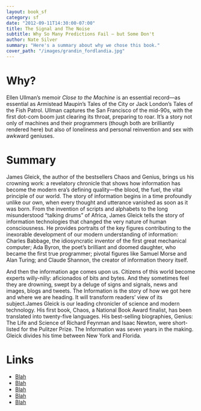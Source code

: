 ```yaml
---
layout: book_sf
category: sf
date: "2012-09-11T14:30:00-07:00"
title: The Signal and The Noise
subtitle: Why So Many Predictions Fail — but Some Don't
author: Nate Silver
summary: "Here's a summary about why we chose this book."
cover_path: "/images/grandin_fordlandia.jpg"
---
```


# Why?

Ellen Ullman’s memoir *Close to the Machine* is an essential record—as essential as Armistead Maupin’s Tales of the City or Jack London’s Tales of the Fish Patrol. Ullman captures the San Francisco of the mid-90s, with the first dot-com boom just clearing its throat, preparing to roar. It’s a story not only of machines and their programmers (though both are brilliantly rendered here) but also of loneliness and personal reinvention and sex with awkward geniuses.

# Summary

James Gleick, the author of the bestsellers Chaos and Genius, brings us his crowning work: a revelatory chronicle that shows how information has become the modern era’s defining quality—the blood, the fuel, the vital principle of our world. The story of information begins in a time profoundly unlike our own, when every thought and utterance vanished as soon as it was born. From the invention of scripts and alphabets to the long misunderstood “talking drums” of Africa, James Gleick tells the story of information technologies that changed the very nature of human consciousness. He provides portraits of the key figures contributing to the inexorable development of our modern understanding of information: Charles Babbage, the idiosyncratic inventor of the first great mechanical computer; Ada Byron, the poet’s brilliant and doomed daughter, who became the first true programmer; pivotal figures like Samuel Morse and Alan Turing; and Claude Shannon, the creator of information theory itself.

And then the information age comes upon us. Citizens of this world become experts willy-nilly: aficionados of bits and bytes. And they sometimes feel they are drowning, swept by a deluge of signs and signals, news and images, blogs and tweets. The Information is the story of how we got here and where we are heading. It will transform readers’ view of its subject.James Gleick is our leading chronicler of science and modern technology. His first book, Chaos, a National Book Award finalist, has been translated into twenty-five languages. His best-selling biographies, Genius: The Life and Science of Richard Feynman and Isaac Newton, were short-listed for the Pulitzer Prize. The Information was seven years in the making. Gleick divides his time between New York and Florida.

# Links

* [Blah](http://www.aresluna.org)
* [Blah](http://www.aresluna.org)
* [Blah](http://www.aresluna.org)
* [Blah](http://www.aresluna.org)
* [Blah](http://www.aresluna.org)
